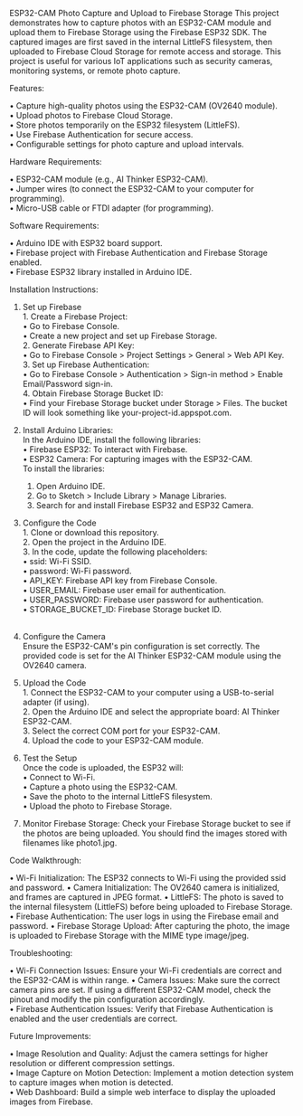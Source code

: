 ESP32-CAM Photo Capture and Upload to Firebase Storage
This project demonstrates how to capture photos with an ESP32-CAM module and upload them to Firebase Storage using the Firebase ESP32 SDK. The captured images are first saved in the internal LittleFS filesystem, then uploaded to Firebase Cloud Storage for remote access and storage. This project is useful for various IoT applications such as security cameras, monitoring systems, or remote photo capture.

Features:  

  •	Capture high-quality photos using the ESP32-CAM (OV2640 module).  
  •	Upload photos to Firebase Cloud Storage.  
  •	Store photos temporarily on the ESP32 filesystem (LittleFS).  
  •	Use Firebase Authentication for secure access.  
  •	Configurable settings for photo capture and upload intervals.  
  
  
Hardware Requirements:  

  •	ESP32-CAM module (e.g., AI Thinker ESP32-CAM).  
  •	Jumper wires (to connect the ESP32-CAM to your computer for programming).  
  •	Micro-USB cable or FTDI adapter (for programming).  
  
  
Software Requirements:  

  •	Arduino IDE with ESP32 board support.  
  •	Firebase project with Firebase Authentication and Firebase Storage enabled.  
  •	Firebase ESP32 library installed in Arduino IDE.  
  

Installation Instructions:

  1. Set up Firebase  
    1.	Create a Firebase Project:  
          • Go to Firebase Console.  
          • Create a new project and set up Firebase Storage.  
    2.	Generate Firebase API Key:  
          • Go to Firebase Console > Project Settings > General > Web API Key.  
    3.	Set up Firebase Authentication:  
          • Go to Firebase Console > Authentication > Sign-in method > Enable Email/Password sign-in.  
    4.	Obtain Firebase Storage Bucket ID:  
          • Find your Firebase Storage bucket under Storage > Files. The bucket ID will look something like your-project-id.appspot.com.  

  2. Install Arduino Libraries:    
    In the Arduino IDE, install the following libraries:  
      •	Firebase ESP32: To interact with Firebase.  
      •	ESP32 Camera: For capturing images with the ESP32-CAM.  
      To install the libraries:  
        1.	Open Arduino IDE.  
        2.	Go to Sketch > Include Library > Manage Libraries.    
        3.	Search for and install Firebase ESP32 and ESP32 Camera.  

  3. Configure the Code  
    1.	Clone or download this repository.    
    2.	Open the project in the Arduino IDE.  
    3.	In the code, update the following placeholders:  
        •	ssid: Wi-Fi SSID.  
        •	password: Wi-Fi password.    
        •	API_KEY: Firebase API key from Firebase Console.  
        •	USER_EMAIL: Firebase user email for authentication.  
        •	USER_PASSWORD: Firebase user password for authentication.  
        •	STORAGE_BUCKET_ID: Firebase Storage bucket ID.  
 
  4. Configure the Camera  
    Ensure the ESP32-CAM's pin configuration is set correctly. The provided code is set for the AI Thinker ESP32-CAM module using the OV2640 camera.  

  5. Upload the Code  
    1.	Connect the ESP32-CAM to your computer using a USB-to-serial adapter (if using).    
    2.	Open the Arduino IDE and select the appropriate board: AI Thinker ESP32-CAM.  
    3.	Select the correct COM port for your ESP32-CAM.  
    4.	Upload the code to your ESP32-CAM module.  

  6. Test the Setup  
    Once the code is uploaded, the ESP32 will:    
    •	Connect to Wi-Fi.  
    •	Capture a photo using the ESP32-CAM.  
    •	Save the photo to the internal LittleFS filesystem.  
    •	Upload the photo to Firebase Storage.


  7. Monitor Firebase Storage: 
    Check your Firebase Storage bucket to see if the photos are being uploaded. You should find the images stored with filenames like photo1.jpg.

Code Walkthrough:  

  •	Wi-Fi Initialization: The ESP32 connects to Wi-Fi using the provided ssid and password.
  •	Camera Initialization: The OV2640 camera is initialized, and frames are captured in JPEG format.
  •	LittleFS: The photo is saved to the internal filesystem (LittleFS) before being uploaded to Firebase Storage.
  •	Firebase Authentication: The user logs in using the Firebase email and password.
  •	Firebase Storage Upload: After capturing the photo, the image is uploaded to Firebase Storage with the MIME type image/jpeg.
  
  
Troubleshooting:  

  •	Wi-Fi Connection Issues: Ensure your Wi-Fi credentials are correct and the ESP32-CAM is within range.
  •	Camera Issues: Make sure the correct camera pins are set. If using a different ESP32-CAM model, check the pinout and modify the pin configuration accordingly.  
  •	Firebase Authentication Issues: Verify that Firebase Authentication is enabled and the user credentials are correct.
  

Future Improvements:  

  •	Image Resolution and Quality: Adjust the camera settings for higher resolution or different compression settings.  
  •	Image Capture on Motion Detection: Implement a motion detection system to capture images when motion is detected.  
  •	Web Dashboard: Build a simple web interface to display the uploaded images from Firebase.
  


